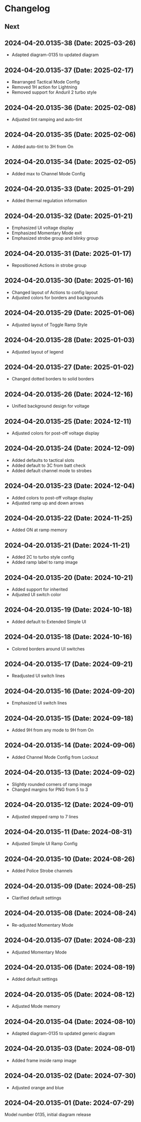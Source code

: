 # Changelog

## Next

## 2024-04-20.0135-38 (Date: 2025-03-26)

- Adapted diagram-0135 to updated diagram

## 2024-04-20.0135-37 (Date: 2025-02-17)

- Rearranged Tactical Mode Config
- Removed 1H action for Lightning
- Removed support for Anduril 2 turbo style

## 2024-04-20.0135-36 (Date: 2025-02-08)

- Adjusted tint ramping and auto-tint

## 2024-04-20.0135-35 (Date: 2025-02-06)

- Added auto-tint to 3H from On

## 2024-04-20.0135-34 (Date: 2025-02-05)

- Added max to Channel Mode Config

## 2024-04-20.0135-33 (Date: 2025-01-29)

- Added thermal regulation information

## 2024-04-20.0135-32 (Date: 2025-01-21)

- Emphasized UI voltage display
- Emphasized Momentary Mode exit
- Emphasized strobe group and blinky group

## 2024-04-20.0135-31 (Date: 2025-01-17)

- Repositioned Actions in strobe group

## 2024-04-20.0135-30 (Date: 2025-01-16)

- Changed layout of Actions to config layout
- Adjusted colors for borders and backgrounds

## 2024-04-20.0135-29 (Date: 2025-01-06)

- Adjusted layout of Toggle Ramp Style

## 2024-04-20.0135-28 (Date: 2025-01-03)

- Adjusted layout of legend

## 2024-04-20.0135-27 (Date: 2025-01-02)

- Changed dotted borders to solid borders

## 2024-04-20.0135-26 (Date: 2024-12-16)

- Unified background design for voltage

## 2024-04-20.0135-25 (Date: 2024-12-11)

- Adjusted colors for post-off voltage display

## 2024-04-20.0135-24 (Date: 2024-12-09)

- Added defaults to tactical slots
- Added default to 3C from batt check
- Added default channel mode to strobes

## 2024-04-20.0135-23 (Date: 2024-12-04)

- Added colors to post-off voltage display
- Adjusted ramp up and down arrows

## 2024-04-20.0135-22 (Date: 2024-11-25)

- Added ON at ramp memory

## 2024-04-20.0135-21 (Date: 2024-11-21)

- Added 2C to turbo style config
- Added ramp label to ramp image

## 2024-04-20.0135-20 (Date: 2024-10-21)

- Added support for inherited
- Adjusted UI switch color

## 2024-04-20.0135-19 (Date: 2024-10-18)

- Added default to Extended Simple UI

## 2024-04-20.0135-18 (Date: 2024-10-16)

- Colored borders around UI switches

## 2024-04-20.0135-17 (Date: 2024-09-21)

- Readjusted UI switch lines

## 2024-04-20.0135-16 (Date: 2024-09-20)

- Emphasized UI switch lines

## 2024-04-20.0135-15 (Date: 2024-09-18)

- Added 9H from any mode to 9H from On

## 2024-04-20.0135-14 (Date: 2024-09-06)

- Added Channel Mode Config from Lockout

## 2024-04-20.0135-13 (Date: 2024-09-02)

- Slightly rounded corners of ramp image
- Changed margins for PNG from 5 to 3

## 2024-04-20.0135-12 (Date: 2024-09-01)

- Adjusted stepped ramp to 7 lines

## 2024-04-20.0135-11 (Date: 2024-08-31)

- Adjusted Simple UI Ramp Config

## 2024-04-20.0135-10 (Date: 2024-08-26)

- Added Police Strobe channels

## 2024-04-20.0135-09 (Date: 2024-08-25)

- Clarified default settings

## 2024-04-20.0135-08 (Date: 2024-08-24)

- Re-adjusted Momentary Mode

## 2024-04-20.0135-07 (Date: 2024-08-23)

- Adjusted Momentary Mode

## 2024-04-20.0135-06 (Date: 2024-08-19)

- Added default settings

## 2024-04-20.0135-05 (Date: 2024-08-12)

- Adjusted Mode memory

## 2024-04-20.0135-04 (Date: 2024-08-10)

- Adapted diagram-0135 to updated generic diagram

## 2024-04-20.0135-03 (Date: 2024-08-01)

- Added frame inside ramp image

## 2024-04-20.0135-02 (Date: 2024-07-30)

- Adjusted orange and blue

## 2024-04-20.0135-01 (Date: 2024-07-29)

Model number 0135, initial diagram release

